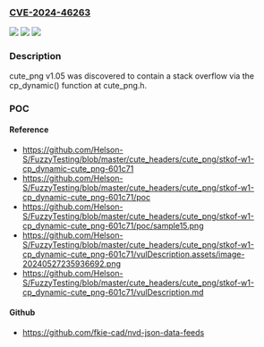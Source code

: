 ### [CVE-2024-46263](https://cve.mitre.org/cgi-bin/cvename.cgi?name=CVE-2024-46263)
![](https://img.shields.io/static/v1?label=Product&message=n%2Fa&color=blue)
![](https://img.shields.io/static/v1?label=Version&message=n%2Fa&color=blue)
![](https://img.shields.io/static/v1?label=Vulnerability&message=n%2Fa&color=brighgreen)

### Description

cute_png v1.05 was discovered to contain a stack overflow via the cp_dynamic() function at cute_png.h.

### POC

#### Reference
- https://github.com/Helson-S/FuzzyTesting/blob/master/cute_headers/cute_png/stkof-w1-cp_dynamic-cute_png-601c71
- https://github.com/Helson-S/FuzzyTesting/blob/master/cute_headers/cute_png/stkof-w1-cp_dynamic-cute_png-601c71/poc
- https://github.com/Helson-S/FuzzyTesting/blob/master/cute_headers/cute_png/stkof-w1-cp_dynamic-cute_png-601c71/poc/sample15.png
- https://github.com/Helson-S/FuzzyTesting/blob/master/cute_headers/cute_png/stkof-w1-cp_dynamic-cute_png-601c71/vulDescription.assets/image-20240527235936692.png
- https://github.com/Helson-S/FuzzyTesting/blob/master/cute_headers/cute_png/stkof-w1-cp_dynamic-cute_png-601c71/vulDescription.md

#### Github
- https://github.com/fkie-cad/nvd-json-data-feeds

